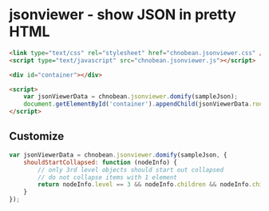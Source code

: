 jsonviewer - show JSON in pretty HTML
=====================================

```html
<link type="text/css" rel="stylesheet" href="chnobean.jsonviewer.css" />
<script type="text/javascript" src="chnobean.jsonviewer.js"></script>   

<div id="container"></div>

<script>
    var jsonViewerData = chnobean.jsonviewer.domify(sampleJson);
    document.getElementById('container').appendChild(jsonViewerData.rootElement);
</script>
```

Customize
---------

```javascript
var jsonViewerData = chnobean.jsonviewer.domify(sampleJson, {
    shouldStartCollapsed: function (nodeInfo) {
        // only 3rd level objects should start out collapsed
        // do not collapse items with 1 element
        return nodeInfo.level == 3 && nodeInfo.children && nodeInfo.children.length > 1;
    }
});
```